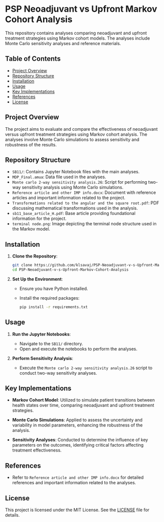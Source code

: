 # PSP Neoadjuvant vs Upfront Markov Cohort Analysis

This repository contains analyses comparing neoadjuvant and upfront treatment strategies using Markov cohort models. The analyses include Monte Carlo sensitivity analyses and reference materials.

## Table of Contents

- [Project Overview](#project-overview)
- [Repository Structure](#repository-structure)
- [Installation](#installation)
- [Usage](#usage)
- [Key Implementations](#key-implementations)
- [References](#references)
- [License](#license)

## Project Overview

The project aims to evaluate and compare the effectiveness of neoadjuvant versus upfront treatment strategies using Markov cohort analysis. The analyses involve Monte Carlo simulations to assess sensitivity and robustness of the results.

## Repository Structure

- `SB11/`: Contains Jupyter Notebook files with the main analyses.
- `MDP_Final.amua`: Data file used in the analyses.
- `Monte carlo 2-way sensitivity analysis.26`: Script for performing two-way sensitivity analysis using Monte Carlo simulations.
- `Reference article and other IMP info.docx`: Document with reference articles and important information related to the project.
- `Transformations related to the angular and the square root.pdf`: PDF discussing mathematical transformations used in the analysis.
- `sb11_base_article_H.pdf`: Base article providing foundational information for the project.
- `terminal node.png`: Image depicting the terminal node structure used in the Markov model.

## Installation

1. **Clone the Repository**:

   ```bash
   git clone https://github.com/klsavaj/PSP-Neoadjuvant-v-s-Upfront-Markov-Cohort-Analysis.git
   cd PSP-Neoadjuvant-v-s-Upfront-Markov-Cohort-Analysis
   ```

2. **Set Up the Environment**:

   - Ensure you have Python installed.
   - Install the required packages:

     ```bash
     pip install -r requirements.txt
     ```

## Usage

1. **Run the Jupyter Notebooks**:

   - Navigate to the `SB11/` directory.
   - Open and execute the notebooks to perform the analyses.

2. **Perform Sensitivity Analysis**:

   - Execute the `Monte carlo 2-way sensitivity analysis.26` script to conduct two-way sensitivity analyses.

## Key Implementations

- **Markov Cohort Model**: Utilized to simulate patient transitions between health states over time, comparing neoadjuvant and upfront treatment strategies.

- **Monte Carlo Simulations**: Applied to assess the uncertainty and variability in model parameters, enhancing the robustness of the analysis.

- **Sensitivity Analyses**: Conducted to determine the influence of key parameters on the outcomes, identifying critical factors affecting treatment effectiveness.

## References

- Refer to `Reference article and other IMP info.docx` for detailed references and important information related to the analyses.

## License

This project is licensed under the MIT License. See the [LICENSE](LICENSE) file for details.
